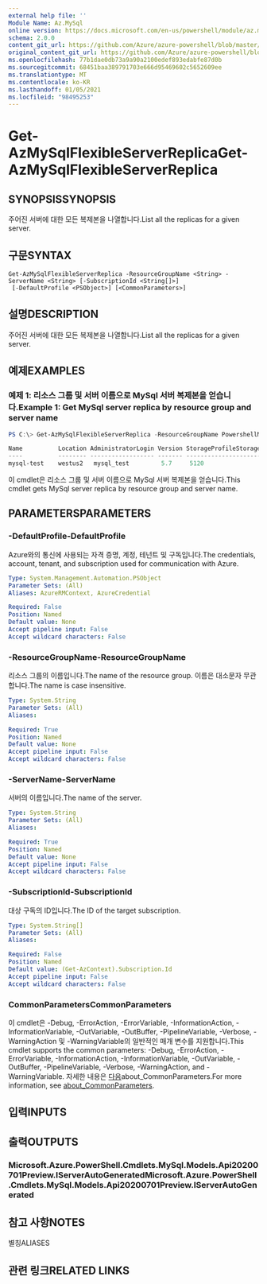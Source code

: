 ```yaml
---
external help file: ''
Module Name: Az.MySql
online version: https://docs.microsoft.com/en-us/powershell/module/az.mysql/get-azmysqlflexibleserverreplica
schema: 2.0.0
content_git_url: https://github.com/Azure/azure-powershell/blob/master/src/MySql/help/Get-AzMySqlFlexibleServerReplica.md
original_content_git_url: https://github.com/Azure/azure-powershell/blob/master/src/MySql/help/Get-AzMySqlFlexibleServerReplica.md
ms.openlocfilehash: 77b1dae0db73a9a90a2100edef893edabfe87d0b
ms.sourcegitcommit: 68451baa389791703e666d95469602c5652609ee
ms.translationtype: MT
ms.contentlocale: ko-KR
ms.lasthandoff: 01/05/2021
ms.locfileid: "98495253"
---
```

# <span data-ttu-id="c51e2-101">Get-AzMySqlFlexibleServerReplica</span><span class="sxs-lookup"><span data-stu-id="c51e2-101">Get-AzMySqlFlexibleServerReplica</span></span>

## <span data-ttu-id="c51e2-102">SYNOPSIS</span><span class="sxs-lookup"><span data-stu-id="c51e2-102">SYNOPSIS</span></span>
<span data-ttu-id="c51e2-103">주어진 서버에 대한 모든 복제본을 나열합니다.</span><span class="sxs-lookup"><span data-stu-id="c51e2-103">List all the replicas for a given server.</span></span>

## <span data-ttu-id="c51e2-104">구문</span><span class="sxs-lookup"><span data-stu-id="c51e2-104">SYNTAX</span></span>

```
Get-AzMySqlFlexibleServerReplica -ResourceGroupName <String> -ServerName <String> [-SubscriptionId <String[]>]
 [-DefaultProfile <PSObject>] [<CommonParameters>]
```

## <span data-ttu-id="c51e2-105">설명</span><span class="sxs-lookup"><span data-stu-id="c51e2-105">DESCRIPTION</span></span>
<span data-ttu-id="c51e2-106">주어진 서버에 대한 모든 복제본을 나열합니다.</span><span class="sxs-lookup"><span data-stu-id="c51e2-106">List all the replicas for a given server.</span></span>

## <span data-ttu-id="c51e2-107">예제</span><span class="sxs-lookup"><span data-stu-id="c51e2-107">EXAMPLES</span></span>

### <span data-ttu-id="c51e2-108">예제 1: 리소스 그룹 및 서버 이름으로 MySql 서버 복제본을 얻습니다.</span><span class="sxs-lookup"><span data-stu-id="c51e2-108">Example 1: Get MySql server replica by resource group and server name</span></span>
```powershell
PS C:\> Get-AzMySqlFlexibleServerReplica -ResourceGroupName PowershellMySqlTest -ServerName mysql-test

Name          Location AdministratorLogin Version StorageProfileStorageMb SkuName          SkuTier        
----          -------- ------------------ ------- ----------------------- ---------------- -------------
mysql-test    westus2   mysql_test         5.7     5120                    Standard_D2ds_v4 GeneralPurpose
```

<span data-ttu-id="c51e2-109">이 cmdlet은 리소스 그룹 및 서버 이름으로 MySql 서버 복제본을 얻습니다.</span><span class="sxs-lookup"><span data-stu-id="c51e2-109">This cmdlet gets MySql server replica by resource group and server name.</span></span>

## <span data-ttu-id="c51e2-110">PARAMETERS</span><span class="sxs-lookup"><span data-stu-id="c51e2-110">PARAMETERS</span></span>

### <span data-ttu-id="c51e2-111">-DefaultProfile</span><span class="sxs-lookup"><span data-stu-id="c51e2-111">-DefaultProfile</span></span>
<span data-ttu-id="c51e2-112">Azure와의 통신에 사용되는 자격 증명, 계정, 테넌트 및 구독입니다.</span><span class="sxs-lookup"><span data-stu-id="c51e2-112">The credentials, account, tenant, and subscription used for communication with Azure.</span></span>

```yaml
Type: System.Management.Automation.PSObject
Parameter Sets: (All)
Aliases: AzureRMContext, AzureCredential

Required: False
Position: Named
Default value: None
Accept pipeline input: False
Accept wildcard characters: False
```

### <span data-ttu-id="c51e2-113">-ResourceGroupName</span><span class="sxs-lookup"><span data-stu-id="c51e2-113">-ResourceGroupName</span></span>
<span data-ttu-id="c51e2-114">리소스 그룹의 이름입니다.</span><span class="sxs-lookup"><span data-stu-id="c51e2-114">The name of the resource group.</span></span>
<span data-ttu-id="c51e2-115">이름은 대소문자 무관합니다.</span><span class="sxs-lookup"><span data-stu-id="c51e2-115">The name is case insensitive.</span></span>

```yaml
Type: System.String
Parameter Sets: (All)
Aliases:

Required: True
Position: Named
Default value: None
Accept pipeline input: False
Accept wildcard characters: False
```

### <span data-ttu-id="c51e2-116">-ServerName</span><span class="sxs-lookup"><span data-stu-id="c51e2-116">-ServerName</span></span>
<span data-ttu-id="c51e2-117">서버의 이름입니다.</span><span class="sxs-lookup"><span data-stu-id="c51e2-117">The name of the server.</span></span>

```yaml
Type: System.String
Parameter Sets: (All)
Aliases:

Required: True
Position: Named
Default value: None
Accept pipeline input: False
Accept wildcard characters: False
```

### <span data-ttu-id="c51e2-118">-SubscriptionId</span><span class="sxs-lookup"><span data-stu-id="c51e2-118">-SubscriptionId</span></span>
<span data-ttu-id="c51e2-119">대상 구독의 ID입니다.</span><span class="sxs-lookup"><span data-stu-id="c51e2-119">The ID of the target subscription.</span></span>

```yaml
Type: System.String[]
Parameter Sets: (All)
Aliases:

Required: False
Position: Named
Default value: (Get-AzContext).Subscription.Id
Accept pipeline input: False
Accept wildcard characters: False
```

### <span data-ttu-id="c51e2-120">CommonParameters</span><span class="sxs-lookup"><span data-stu-id="c51e2-120">CommonParameters</span></span>
<span data-ttu-id="c51e2-121">이 cmdlet은 -Debug, -ErrorAction, -ErrorVariable, -InformationAction, -InformationVariable, -OutVariable, -OutBuffer, -PipelineVariable, -Verbose, -WarningAction 및 -WarningVariable의 일반적인 매개 변수를 지원합니다.</span><span class="sxs-lookup"><span data-stu-id="c51e2-121">This cmdlet supports the common parameters: -Debug, -ErrorAction, -ErrorVariable, -InformationAction, -InformationVariable, -OutVariable, -OutBuffer, -PipelineVariable, -Verbose, -WarningAction, and -WarningVariable.</span></span> <span data-ttu-id="c51e2-122">자세한 내용은 [다음](http://go.microsoft.com/fwlink/?LinkID=113216)about_CommonParameters.</span><span class="sxs-lookup"><span data-stu-id="c51e2-122">For more information, see [about_CommonParameters](http://go.microsoft.com/fwlink/?LinkID=113216).</span></span>

## <span data-ttu-id="c51e2-123">입력</span><span class="sxs-lookup"><span data-stu-id="c51e2-123">INPUTS</span></span>

## <span data-ttu-id="c51e2-124">출력</span><span class="sxs-lookup"><span data-stu-id="c51e2-124">OUTPUTS</span></span>

### <span data-ttu-id="c51e2-125">Microsoft.Azure.PowerShell.Cmdlets.MySql.Models.Api20200701Preview.IServerAutoGenerated</span><span class="sxs-lookup"><span data-stu-id="c51e2-125">Microsoft.Azure.PowerShell.Cmdlets.MySql.Models.Api20200701Preview.IServerAutoGenerated</span></span>

## <span data-ttu-id="c51e2-126">참고 사항</span><span class="sxs-lookup"><span data-stu-id="c51e2-126">NOTES</span></span>

<span data-ttu-id="c51e2-127">별칭</span><span class="sxs-lookup"><span data-stu-id="c51e2-127">ALIASES</span></span>

## <span data-ttu-id="c51e2-128">관련 링크</span><span class="sxs-lookup"><span data-stu-id="c51e2-128">RELATED LINKS</span></span>

